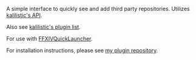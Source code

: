 A simple interface to quickly see and add third party repositories. Utilizes [kalilistic's API](https://app.swaggerhub.com/apis-docs/kalilistic/ffxiv-api).

Also see [kalilistic's plugin list](https://kalilistic.io/neat-plugins-plus).

For use with [FFXIVQuickLauncher](https://github.com/goatcorp/FFXIVQuickLauncher).

For installation instructions, please see [my plugin repository](https://github.com/UnknownX7/DalamudPluginRepo).
